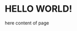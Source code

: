 <!DOCTYPE html>
<html>
    <head>
       <title>mytab</title> 
    </head>
    <body>
        <h1>
            HELLO WORLD!
        </h1>
        <p>
            here content of page 
        </p>
    </body>
</html>